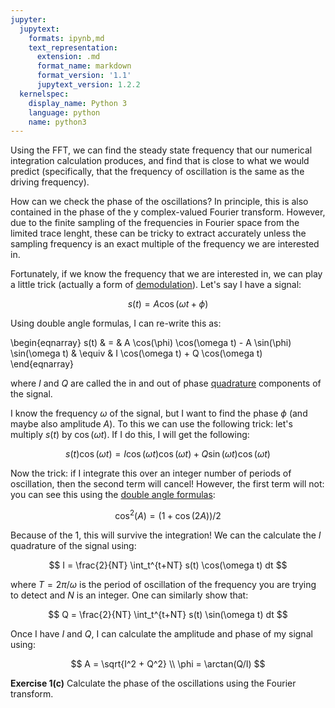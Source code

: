 ```yaml
---
jupyter:
  jupytext:
    formats: ipynb,md
    text_representation:
      extension: .md
      format_name: markdown
      format_version: '1.1'
      jupytext_version: 1.2.2
  kernelspec:
    display_name: Python 3
    language: python
    name: python3
---
```


Using the FFT, we can find the steady state frequency that our numerical integration calculation produces, and find that is close to what we would predict (specifically, that the frequency of oscillation is the same as the driving frequency). 

How can we check the phase of the oscillations? In principle, this is also contained in the phase of the y complex-valued Fourier transform. However, due to the finite sampling of the frequencies in Fourier space from the limited trace lenght, these can be tricky to extract accurately unless the sampling frequency is an exact multiple of the frequency we are interested in. 

Fortunately, if we know the frequency that we are interested in, we can play a little trick (actually a form of <a href=https://en.wikipedia.org/wiki/Demodulation>demodulation</a>). Let's say I have a signal:

$$
s(t) = A \cos(\omega t + \phi)
$$ 

Using double angle formulas, I can re-write this as:

\begin{eqnarray}
s(t) & = &  A \cos(\phi) \cos(\omega t) - A \sin(\phi) \sin(\omega t)
 & \equiv & I \cos(\omega t) + Q \cos(\omega t)
\end{eqnarray}

where $I$ and $Q$ are called the in and out of phase <a href=https://en.wikipedia.org/wiki/In-phase_and_quadrature_components>quadrature</a> components of the signal. 

I know the frequency $\omega$ of the signal, but I want to find the phase $\phi$ (and maybe also amplitude $A$). To this we can use the following trick: let's multiply $s(t)$ by $\cos(\omega t)$. If I do this, I will get the following:

$$
s(t) \cos(\omega t) = I \cos(\omega t) \cos(\omega t) + Q \sin(\omega t) \cos(\omega t)
$$

Now the trick: if I integrate this over an integer number of periods of oscillation, then the second term will cancel! However, the first term will not: you can see this using the <a href=https://en.wikipedia.org/wiki/List_of_trigonometric_identities#Double-angle_formulae>double angle formulas</a>: 

$$
\cos^2(A) = (1+\cos(2A))/2
$$

Because of the 1, this will survive the integration! We can the calculate the $I$ quadrature of the signal using:

$$
I = \frac{2}{NT} \int_t^{t+NT} s(t) \cos(\omega t) dt
$$

where $T = 2\pi / \omega$ is the period of oscillation of the frequency you are trying to detect and $N$ is an integer. One can similarly show that:

$$
Q = \frac{2}{NT} \int_t^{t+NT} s(t) \sin(\omega t) dt
$$

Once I have $I$ and $Q$, I can calculate the amplitude and phase of my signal using:

$$
A = \sqrt{I^2 + Q^2} \\
\phi = \arctan(Q/I)
$$

**Exercise 1(c)** Calculate the phase of the oscillations using the Fourier transform.

